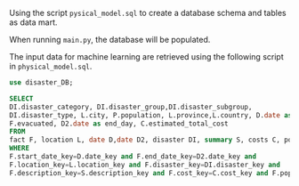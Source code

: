 Using the script `pysical_model.sql` to create a database schema and tables as data mart. 

When running `main.py`, the database will be populated.

The input data for machine learning are retrieved using the following script in `physical_model.sql`. 

```sql
use disaster_DB;

SELECT 
DI.disaster_category, DI.disaster_group,DI.disaster_subgroup,
DI.disaster_type, L.city, P.population, L.province,L.country, D.date as start_day, D.season_ca,F.fatalities,
F.evacuated, D2.date as end_day, C.estimated_total_cost
FROM 
fact F, location L, date D,date D2, disaster DI, summary S, costs C, population P
WHERE 
F.start_date_key=D.date_key and F.end_date_key=D2.date_key and 
F.location_key=L.location_key and F.disaster_key=DI.disaster_key and
F.description_key=S.description_key and F.cost_key=C.cost_key and F.popstats_key=P.population_key;
```

